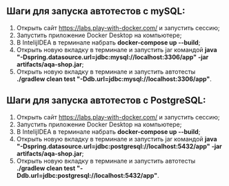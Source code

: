 ## Шаги для запуска автотестов с mySQL:

1. Открыть сайт https://labs.play-with-docker.com/ и запустить сессию;
2. Запустить приложение Docker Desktop на компьютере;
3. В IntelijIDEA в терминале набрать **docker-compose up --build**;
4. Открыть новую вкладку в терминале и запустить jar командой **java "-Dspring.datasource.url=jdbc:mysql://localhost:3306/app" -jar artifacts/aqa-shop.jar**;
5. Открыть новую вкладку в терминале и запустить автотесты **./gradlew clean test "-Ddb.url=jdbc:mysql://localhost:3306/app"**.

## Шаги для запуска автотестов с PostgreSQL:

1. Открыть сайт https://labs.play-with-docker.com/ и запустить сессию;
2. Запустить приложение Docker Desktop на компьютере;
3. В IntelijIDEA в терминале набрать **docker-compose up --build**;
4. Открыть новую вкладку в терминале и запустить jar командой **java "-Dspring.datasource.url=jdbc:postgresql://localhost:5432/app" -jar artifacts/aqa-shop.jar**;
5. Открыть новую вкладку в терминале и запустить автотесты **./gradlew clean test "-Ddb.url=jdbc:postgresql://localhost:5432/app"**.
